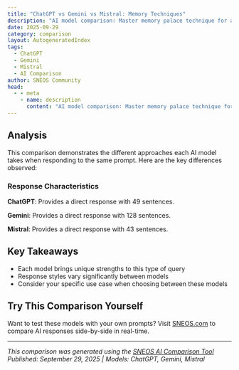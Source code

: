 ```yaml
---
title: "ChatGPT vs Gemini vs Mistral: Memory Techniques"
description: "AI model comparison: Master memory palace technique for academic and professional success..."
date: 2025-09-29
category: comparison
layout: AutogeneratedIndex
tags:
  - ChatGPT
  - Gemini
  - Mistral
  - AI Comparison
author: SNEOS Community
head:
  - - meta
    - name: description
      content: "AI model comparison: Master memory palace technique for academic and professional success..."
---
```


<ChatComparison
  title="ChatGPT vs Gemini vs Mistral: Memory Techniques"
  prompt="Master memory palace technique for academic and professional success"
  :responses='{
    "ChatGPT": "Certainly! The Memory Palace technique, also known as the Method of Loci, is a powerful mnemonic device that can help you retain and recall information efficiently. Here\u2019s a comprehensive guide to mastering it for academic and professional success:\n\n### What is the Memory Palace Technique?\nThe Memory Palace technique involves mentally placing information you want to remember within an imagined physical location, such as a familiar building or route. Later, you \u0022walk through\u0022 this location in your mind to retrieve the stored information.\n\n---\n\n### Step-by-Step Guide to Mastering the Memory Palace Technique\n\n#### 1. Choose Your Palace\n- Select a familiar place you can visualize clearly, like your home, office, or a route you know well.\n- It should have distinct loci (locations), such as rooms, furniture, or landmarks.\n\n#### 2. Define Clear Loci\n- Identify specific spots within your palace in a logical order\u2014for example, front door, living room couch, kitchen sink.\n- The more vivid and distinct these loci, the easier it will be to separate and recall information.\n\n#### 3. Encode the Information\n- Break down the information into manageable chunks or concepts.\n- Convert these chunks into vivid, unusual, or emotionally engaging images. The stranger the image, the better it sticks.\n\n#### 4. Place the Images\n- Mentally place each image at a specific locus in your palace.\n- Interact with the image or make it dynamic to increase memorability (e.g., imagine the image doing an action).\n\n#### 5. Practice Walking Through\n- Rehearse by mentally \u0022walking\u0022 through your palace in order, recalling each image and the associated information.\n- Repeat regularly to strengthen memory retention.\n\n#### 6. Expand and Customize\n- Create multiple palaces for different subjects or projects.\n- Customize loci and images to the nature of the material (formulas, dates, concepts, speeches).\n\n---\n\n### Tips for Academic Success\n- Use the technique to memorize:\n  - Vocabulary and definitions\n  - Complex concepts and theories\n  - Historical dates and events\n  - Formulas and processes\n- Combine with active learning methods (e.g., summarizing, testing).\n- Use visual, auditory, or kinesthetic elements for varied learning styles.\n- Review your palaces regularly to reinforce long-term memory.\n\n---\n\n### Tips for Professional Success\n- Prepare presentations by encoding key points into a palace for smooth delivery.\n- Memorize client names, project details, or meeting agendas.\n- Use it for learning technical jargon or procedures.\n- Quickly recall frameworks, sales pitches, or negotiation tactics.\n\n---\n\n### Example: Using a Memory Palace to Memorize a Speech\n1. Select your house as a palace.\n2. Assign loci: front door, coat rack, sofa, kitchen table, etc.\n3. Break speech into chunks and visualize each chunk as a scene or character.\n4. Place each scene at a locus.\n5. Mentally walk through the house and recall the speech sections.\n\n---\n\n### Additional Resources\n- Books: *Moonwalking with Einstein* by Joshua Foer\n- Apps: Memory Palace apps, Anki (for spaced repetition combined with palaces)\n- Courses: Online mnemonic and memory training courses\n\n---\n\n### Final Thoughts\nConsistency is key. Regularly practicing and expanding your memory palaces will dramatically improve your recall ability, giving you an academic and professional edge.\n\n---\n\nIf you want, I can help design a sample Memory Palace or create mnemonics for specific subjects. Just let me know!",
    "Gemini": "Okay, let\u0027s dive deep into mastering the memory palace technique (also known as the method of loci) for academic and professional success. This isn\u0027t just about memorizing a grocery list; it\u0027s about creating a powerful mental filing system for complex information.\n\n**I. Understanding the Core Principles**\n\n*   **What is a Memory Palace?** A memory palace is an imaginary or real location you know very well. You mentally walk through this location, placing items (representing information) at specific points (loci) along your route.  When you need to recall the information, you simply retrace your steps through your palace, \u0022seeing\u0022 the items and translating them back into the information.\n\n*   **Why it Works:**\n    *   **Spatial Memory is Strong:**  Our brains are exceptionally good at remembering places and routes.  We evolved to navigate complex environments.\n    *   **Visualization Enhances Recall:**  Creating vivid, memorable images connects with multiple parts of the brain, making the information stickier.\n    *   **Organization and Structure:** The palace provides a framework for organizing information logically, making it easier to retrieve.\n\n**II. Building Your Memory Palaces**\n\n1.  **Choose Your Palace:**\n\n    *   **Familiarity is Key:**  Start with places you know intimately:\n        *   Your home (inside and out)\n        *   Your commute to work/school\n        *   Your childhood home\n        *   Your workplace/school building\n        *   A favorite park\n        *   A favorite video game level\n    *   **Consider Complexity:**  The size and complexity of your palace should match the amount of information you need to store.  A small apartment might be sufficient for a chapter summary, but a large museum might be needed for an entire course.\n    *   **Divide Larger Spaces:** If using a large location, mentally divide it into distinct areas or rooms. This adds structure.\n    *   **Real vs. Imaginary:**  While real places are easier to start with, you can also create entirely imaginary palaces. Video game levels or fictional locations can be excellent.\n\n2.  **Define Your Route (The Journey):**\n\n    *   **Logical Flow:**  Establish a clear, consistent route through your palace.  It should be natural and easy to follow.  Avoid crisscrossing or backtracking.  Think of it like a guided tour.\n    *   **Sequential Loci:**  Identify specific, memorable locations (loci) along your route.  These are the \u0022stopping points\u0022 where you\u0027ll place your images.  Examples of loci:\n        *   A doorway\n        *   A specific piece of furniture\n        *   A picture on the wall\n        *   A window\n        *   A statue in a garden\n        *   A specific tree\n        *   A particular sign on your commute\n    *   **Number Your Loci (Optional, but Helpful):** Mentally number each location (1, 2, 3, etc.). This helps you keep track and retrieve information in the correct order.\n    *   **Practice the Route:**  Mentally walk through your palace several times until the route and the locations are firmly imprinted in your mind.  Do this without trying to memorize anything else.\n\n**III. Encoding Information: Turning Concepts into Memorable Images**\n\nThis is where the magic happens!  You need to transform abstract concepts into concrete, vivid images.\n\n1.  **Understand the Information:**  Before you encode anything, make sure you understand it.  Summarize it in your own words.  Identify the key concepts, facts, or arguments.\n\n2.  **Create Vivid Images:**\n\n    *   **Exaggeration and Absurdity:**  Make your images larger than life, ridiculous, or bizarre.  The more unusual, the better.  Think about what makes something memorable in real life - it\u0027s often the unexpected.\n    *   **Sensory Details:**  Engage all your senses.  What does the image look like, sound like, smell like, taste like, feel like?  The more sensory details, the stronger the memory.\n    *   **Action and Motion:**  Static images are less memorable.  Incorporate movement and action into your images.\n    *   **Personal Connection:**  Relate the image to something personal, emotional, or meaningful to you.  This creates a stronger association.\n    *   **Symbolism:**  Use symbols or metaphors to represent abstract concepts.  For example, a scale could represent justice, a lightbulb could represent an idea.\n    *   **Number-Shape/Number-Rhyme:** Associate number-shape or number-rhyme with the concepts for easy memorization of numerical data. For instance, the number \u00221\u0022 could be a \u0022stick\u0022, so picture a stick figure doing the first action. The number \u0022two\u0022 could be associated with \u0022shoe\u0022, so picture a pair of shoes doing something.\n\n3.  **Placement:**  Mentally \u0022place\u0022 your image at the corresponding location (locus) in your palace.  Imagine the image interacting with the location in a memorable way.\n\n**Example: Memorizing the stages of mitosis (PMAT):**\n\n*   **Palace:** Your bedroom.\n*   **Loci:**\n    1.  Door\n    2.  Bed\n    3.  Desk\n    4.  Window\n\n*   **Encoding:**\n\n    *   **Prophase:**  Imagine a **PRO**fessional boxer (pro) **FACE**planting into your door.  His face is smashed and distorted.  (Connects \u0022pro\u0022 with the beginning of Prophase and the messed-up look of the chromosomes)\n    *   **Metaphase:**  Imagine a **META**l band playing instruments on your bed.  The instruments are all lined up perfectly in the middle of the bed.  (Connects \u0022meta\u0022 with \u0022middle\u0022 and the alignment of chromosomes).\n    *   **Anaphase:**  Imagine **ANNA** from the movie Frozen running on your desk, pulling on a rope to separate two piles of chromosomes.  She\u0027s working **AN**d **A**ctively pulling. (Connects \u0022Anna\u0022 with \u0022Ana\u0022 and pulling apart).\n    *   **Telophase:**  Imagine a **TELE**scope pointing out of your window, creating **TWO** distinct rooms in the room. (Connects \u0022tele\u0022 with \u0022two\u0022, the two new nuclei forming).\n\n**IV. Decoding and Retrieval**\n\n1.  **Mental Walkthrough:**  To recall the information, mentally return to your palace and walk through your route.  As you arrive at each location, \u0022see\u0022 the image you placed there.\n\n2.  **Translate the Image:**  Convert the image back into the original information.  This requires a bit of practice.\n\n3.  **Review and Reinforcement:**\n\n    *   **Spaced Repetition:**  Review your memory palace at increasing intervals (e.g., after a few minutes, then a few hours, then a day, then a week). This strengthens the connections and ensures long-term retention.\n    *   **Re-Encoding:**  If you find that an image is fading or not working well, re-encode the information with a new, more vivid image.\n    *   **Combine Palaces:**  For related information, you can link multiple palaces together to create a larger, more complex mental system.\n\n**V. Applying the Memory Palace to Academic and Professional Life**\n\n*   **Academics:**\n    *   **Lectures:**  Take notes during lectures and immediately encode them into your memory palace.\n    *   **Textbooks:**  Summarize chapters and encode the key concepts, formulas, and arguments.\n    *   **Foreign Languages:**  Associate new vocabulary words with images and place them in your palace.\n    *   **Historical Dates:**  Use memorable images to represent dates and events.\n    *   **Scientific Theories:**  Create images that illustrate the principles and mechanisms of theories.\n    *   **Presentations:**  Memorize your speech by associating each point with a location in your palace.\n*   **Professionals:**\n    *   **Meetings:**  Memorize key points, action items, and names of attendees.\n    *   **Presentations:** Deliver speeches flawlessly without relying on notes.\n    *   **Client Information:**  Remember important details about clients, their needs, and their preferences.\n    *   **Project Management:**  Keep track of tasks, deadlines, and resources.\n    *   **Sales:**  Memorize product features, benefits, and pricing information.\n    *   **Networking:**  Recall names and faces of people you meet at conferences and events.\n\n**VI. Advanced Techniques and Tips**\n\n*   **Overlapping Palaces:**  Use the same palace for different topics, but use different routes and images to avoid confusion.  Imagine overlaying different \u0022layers\u0022 on your palace.\n*   **Auditory Memory:**  Incorporate sounds into your images.  For example, if you\u0027re memorizing the name \u0022John,\u0022 you could imagine hearing a toilet \u0022**JOHN**\u0022 sound in your memory palace.\n*   **The Person-Action-Object (PAO) System:** This is an advanced technique for memorizing numbers.  You assign a Person, Action, and Object to each number from 00 to 99.  You then create stories that combine these elements to represent long sequences of numbers.\n*   **Mind Mapping:**  Combine the memory palace with mind mapping to create a powerful visual learning system.\n*   **Practice, Practice, Practice!** The memory palace technique is a skill that improves with practice. Start with simple tasks and gradually increase the complexity.  Don\u0027t get discouraged if it takes time to master.\n\n**VII.  Troubleshooting**\n\n*   **Image Fading:** If your images are fading, it means they weren\u0027t vivid enough. Re-encode the information with more exaggerated, sensory-rich images.\n*   **Confusion Between Images:**  If you\u0027re confusing images in the same palace, make sure they are distinct and well-placed.  Also, review the palace frequently to reinforce the associations.\n*   **Difficulty Finding Locations:**  If you\u0027re struggling to remember the locations in your palace, you may have chosen a route that isn\u0027t natural or familiar enough.  Try a different palace or refine your route.\n*   **Overwhelm:**  Don\u0027t try to memorize too much information at once. Break down complex topics into smaller, more manageable chunks.\n\n**Key Takeaways**\n\n*   **The Memory Palace is a Skill:**  Like any skill, it requires practice and dedication to master.\n*   **Visualization is Crucial:**  The more vivid and memorable your images, the better.\n*   **Organization is Key:**  A well-structured palace and route are essential for efficient recall.\n*   **Personalize the Technique:**  Adapt the method to your own learning style and preferences.\n\nBy consistently applying the principles and techniques outlined above, you can harness the power of the memory palace to significantly enhance your academic performance, professional success, and overall cognitive abilities.  Good luck!\n",
    "Mistral": "The Memory Palace technique, also known as the Method of Loci, is a powerful mnemonic device that can significantly enhance your ability to remember information. Here\u2019s a step-by-step guide to mastering this technique for academic and professional success:\n\n### Step 1: Choose a Familiar Location\nSelect a place that you know very well, such as your home, office, or a favorite park. This location will serve as the \u0022palace\u0022 where you will store your memories.\n\n### Step 2: Create a Mental Map\nMentally walk through the location and identify distinct, memorable spots within it. These spots will be the \u0022loci\u0022 where you will place the information you want to remember.\n\n### Step 3: Associate Information with Loci\nAssign each piece of information you want to remember to a specific locus. Use vivid, imaginative, and often exaggerated associations to make the connections stronger. For example:\n- If you need to remember a list of historical dates, you might imagine a giant clock at the front door of your home, with the date written in large, neon numbers.\n- For a list of vocabulary words, you might place a talking dictionary on your kitchen table, with each word jumping out and acting out its meaning.\n\n### Step 4: Visualize and Rehearse\nMentally walk through your memory palace, visualizing each locus and the associated information. Rehearse this walk-through multiple times to reinforce the connections.\n\n### Step 5: Review and Update\nRegularly review your memory palace to ensure the information remains fresh. Update it as needed, adding new loci or modifying existing ones to accommodate new information.\n\n### Tips for Effective Use\n1. **Use All Senses**: Engage multiple senses in your visualizations. For example, imagine not just seeing the information, but also hearing, smelling, and touching it.\n2. **Be Creative**: The more bizarre and imaginative your associations, the easier they will be to remember.\n3. **Practice Regularly**: Like any skill, the Memory Palace technique improves with practice. Use it for small tasks initially and gradually apply it to more complex information.\n4. **Break Down Complex Information**: For large amounts of information, break it down into smaller, manageable chunks and assign each chunk to a different locus.\n5. **Use Mnemonics**: Combine the Memory Palace technique with other mnemonic devices, such as acronyms or rhymes, to enhance recall.\n\n### Applications in Academic and Professional Settings\n- **Studying for Exams**: Use the Memory Palace to remember key concepts, formulas, dates, and definitions.\n- **Presentations**: Memorize the structure and key points of your presentation by placing them in different loci within your palace.\n- **Meetings**: Remember important points, names, and tasks by associating them with specific spots in your memory palace.\n- **Learning Languages**: Place vocabulary words and grammar rules in different loci to help with memorization.\n\n### Example\nSuppose you need to remember a list of items for a presentation:\n1. **Front Door**: Imagine a giant, flashing sign with the first item written on it.\n2. **Living Room**: Visualize the second item as a large, animated character sitting on the couch.\n3. **Kitchen**: Picture the third item as a talking appliance on the counter.\n4. **Bedroom**: See the fourth item as a poster on the wall.\n5. **Bathroom**: Imagine the fifth item as a floating object in the bathtub.\n\nBy mentally walking through your home and visualizing these vivid images, you can easily recall the list of items in order.\n\n### Conclusion\nThe Memory Palace technique is a versatile and effective tool for improving memory. With practice and creativity, it can significantly enhance your academic and professional performance. Start with simple tasks and gradually apply it to more complex information to fully master this powerful technique."
  }'
  published-date="16:28"
/>

## Analysis

This comparison demonstrates the different approaches each AI model takes when responding to the same prompt. Here are the key differences observed:

### Response Characteristics

**ChatGPT**: Provides a direct response with 49 sentences. 

**Gemini**: Provides a direct response with 128 sentences. 

**Mistral**: Provides a direct response with 43 sentences. 

## Key Takeaways

- Each model brings unique strengths to this type of query
- Response styles vary significantly between models
- Consider your specific use case when choosing between these models

## Try This Comparison Yourself

Want to test these models with your own prompts? Visit [SNEOS.com](https://sneos.com) to compare AI responses side-by-side in real-time.

---

*This comparison was generated using the [SNEOS AI Comparison Tool](https://sneos.com)*
*Published: September 29, 2025 | Models: ChatGPT, Gemini, Mistral*
